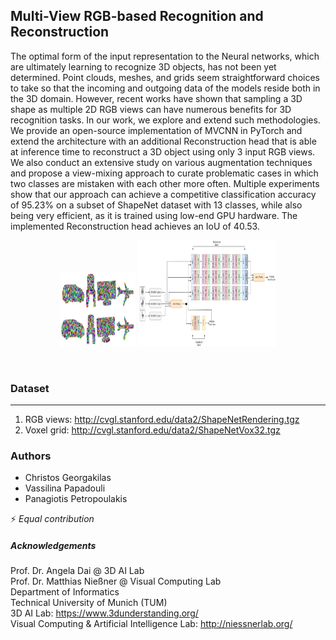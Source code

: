 ## Multi-View RGB-based Recognition and Reconstruction
The optimal form of the input representation to the Neural networks, which are ultimately learning to recognize 3D objects, has not been yet determined. Point clouds, meshes, and grids seem straightforward choices to take so that the incoming and outgoing data of the models reside both in the 3D domain. However, recent works have shown that sampling a 3D shape as multiple 2D RGB views can have numerous benefits for 3D recognition tasks. In our work, we explore and extend such methodologies. We provide an open-source implementation of MVCNN in PyTorch and extend the architecture with an additional Reconstruction head that is able at inference time to reconstruct a 3D object using only 3 input RGB views. We also conduct an extensive study on various augmentation techniques and propose a view-mixing approach to curate problematic cases in which two classes are mistaken with each other more often. Multiple experiments show that our approach can achieve a competitive classification accuracy of 95.23% on a subset of ShapeNet dataset with 13 classes, while also being very efficient, as it is trained using low-end GPU hardware. The implemented Reconstruction head achieves an IoU of 40.53.

<p align="center">
<img src="data/reconstructions.png" width="120px" height="120px"> 
<img src="data/multi.png" width="220px" height="170px"> 
</p>
<br /> 


### Dataset
---
1. RGB views: http://cvgl.stanford.edu/data2/ShapeNetRendering.tgz
2. Voxel grid: http://cvgl.stanford.edu/data2/ShapeNetVox32.tgz

### Authors
* Christos Georgakilas  
* Vassilina Papadouli  
* Panagiotis Petropoulakis

:zap: <em>Equal contribution</em>

##### Αcknowledgements
Prof. Dr. Angela Dai @ 3D AI Lab <br />
Prof. Dr. Matthias Nießner @ Visual Computing Lab <br /> 
Department of Informatics <br />
Technical University of Munich (TUM) <br />
3D AI Lab: https://www.3dunderstanding.org/ <br />
Visual Computing & Artificial Intelligence Lab: http://niessnerlab.org/
